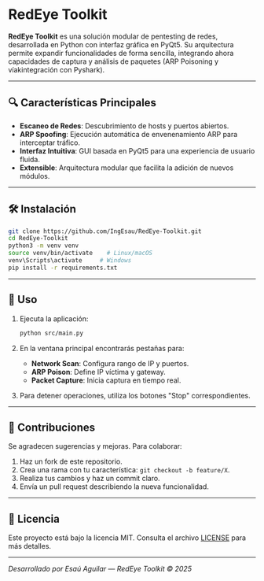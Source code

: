 # RedEye Toolkit

&#x20;

**RedEye Toolkit** es una solución modular de pentesting de redes, desarrollada en Python con interfaz gráfica en PyQt5. Su arquitectura permite expandir funcionalidades de forma sencilla, integrando ahora capacidades de captura y análisis de paquetes (ARP Poisoning y víakintegración con Pyshark).

---

## 🔍 Características Principales

- **Escaneo de Redes**: Descubrimiento de hosts y puertos abiertos.
- **ARP Spoofing**: Ejecución automática de envenenamiento ARP para interceptar tráfico.
- **Interfaz Intuitiva**: GUI basada en PyQt5 para una experiencia de usuario fluida.
- **Extensible**: Arquitectura modular que facilita la adición de nuevos módulos.

---

## 🛠 Instalación

```bash
git clone https://github.com/IngEsau/RedEye-Toolkit.git
cd RedEye-Toolkit
python3 -m venv venv
source venv/bin/activate    # Linux/macOS
venv\Scripts\activate     # Windows
pip install -r requirements.txt
```

---

## 🚀 Uso

1. Ejecuta la aplicación:

   ```bash
   python src/main.py
   ```

2. En la ventana principal encontrarás pestañas para:

   - **Network Scan**: Configura rango de IP y puertos.
   - **ARP Poison**: Define IP víctima y gateway.
   - **Packet Capture**: Inicia captura en tiempo real.

3. Para detener operaciones, utiliza los botones "Stop" correspondientes.

---


## 🤝 Contribuciones

Se agradecen sugerencias y mejoras. Para colaborar:

1. Haz un fork de este repositorio.
2. Crea una rama con tu característica: `git checkout -b feature/X`.
3. Realiza tus cambios y haz un commit claro.
4. Envía un pull request describiendo la nueva funcionalidad.

---

## 📄 Licencia

Este proyecto está bajo la licencia MIT. Consulta el archivo [LICENSE](LICENSE) para más detalles.

---

*Desarrollado por Esaú Aguilar — RedEye Toolkit © 2025*

